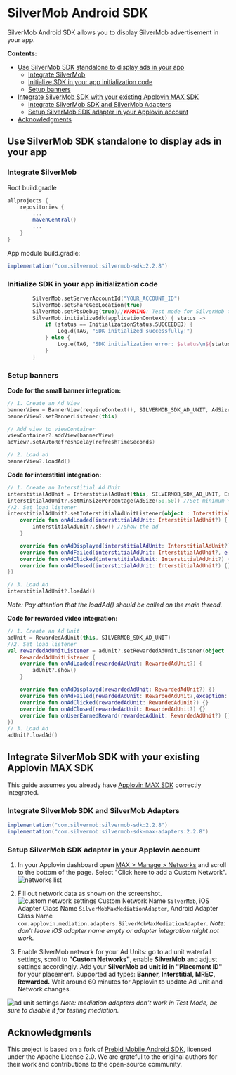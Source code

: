 # SilverMob Android SDK

SilverMob Android SDK allows you to display SilverMob advertisement in your app.

**Contents:**
- [Use SilverMob SDK standalone to display ads in your app](#use-silvermob-sdk-standalone-to-display-ads-in-your-app)
  * [Integrate SilverMob](#integrate-silvermob)
  * [Initialize SDK in your app initialization code](#initialize-sdk-in-your-app-initialization-code)
  * [Setup banners](#setup-banners)
- [Integrate SilverMob SDK with your existing Applovin MAX SDK](#integrate-silvermob-sdk-with-your-existing-applovin-max-sdk)
  * [Integrate SilverMob SDK and SilverMob Adapters](#integrate-silvermob-sdk-and-silvermob-adapters)
  * [Setup SilverMob SDK adapter in your Applovin account](#setup-silvermob-sdk-adapter-in-your-applovin-account)
- [Acknowledgments](#acknowledgments)

## Use SilverMob SDK standalone to display ads in your app
### Integrate SilverMob
Root build.gradle
```groovy
allprojects {
    repositories {
        ...
        mavenCentral()
        ...
    }
}
```
App module build.gradle:
```groovy
implementation("com.silvermob:silvermob-sdk:2.2.8")
```
### Initialize SDK in your app initialization code
```kotlin
        SilverMob.setServerAccountId("YOUR_ACCOUNT_ID")
        SilverMob.setShareGeoLocation(true)
        SilverMob.setPbsDebug(true)//WARNING: Test mode for SilverMob test banners, disable in production
        SilverMob.initializeSdk(applicationContext) { status ->
            if (status == InitializationStatus.SUCCEEDED) {
                Log.d(TAG, "SDK initialized successfully!")
            } else {
                Log.e(TAG, "SDK initialization error: $status\n${status.description}")
            }
        }
```
### Setup banners
**Code for the small banner integration:**
```kotlin
// 1. Create an Ad View
bannerView = BannerView(requireContext(), SILVERMOB_SDK_AD_UNIT, AdSize(WIDTH, HEIGHT))
bannerView?.setBannerListener(this)

// Add view to viewContainer
viewContainer?.addView(bannerView)
adView?.setAutoRefreshDelay(refreshTimeSeconds)

// 2. Load ad
bannerView?.loadAd()
```
**Code for interstitial integration:**
```kotlin
// 1. Create an Interstitial Ad Unit
interstitialAdUnit = InterstitialAdUnit(this, SILVERMOB_SDK_AD_UNIT, EnumSet.of(AdUnitFormat.BANNER,AdUnitFormat.VIDEO))
interstitialAdUnit?.setMinSizePercentage(AdSize(50,50)) //Set minimum % of screen ad should occupy
//2. Set load listener 
interstitialAdUnit?.setInterstitialAdUnitListener(object : InterstitialAdUnitListener {
    override fun onAdLoaded(interstitialAdUnit: InterstitialAdUnit?) {
        interstitialAdUnit?.show() //Show the ad
    }

    override fun onAdDisplayed(interstitialAdUnit: InterstitialAdUnit?) {}
    override fun onAdFailed(interstitialAdUnit: InterstitialAdUnit?, e: AdException?) {}
    override fun onAdClicked(interstitialAdUnit: InterstitialAdUnit?) {}
    override fun onAdClosed(interstitialAdUnit: InterstitialAdUnit?) {}
})

// 3. Load Ad
interstitialAdUnit?.loadAd()
```
_Note: Pay attention that the loadAd() should be called on the main thread._

**Code for rewarded video integration:**
```kotlin
// 1. Create an Ad Unit
adUnit = RewardedAdUnit(this, SILVERMOB_SDK_AD_UNIT)
//2. Set load listener 
val rewardedAdUnitListener = adUnit?.setRewardedAdUnitListener(object :
    RewardedAdUnitListener {
    override fun onAdLoaded(rewardedAdUnit: RewardedAdUnit?) {
        adUnit?.show()
    }

    override fun onAdDisplayed(rewardedAdUnit: RewardedAdUnit?) {}
    override fun onAdFailed(rewardedAdUnit: RewardedAdUnit?,exception: AdException?) {}
    override fun onAdClicked(rewardedAdUnit: RewardedAdUnit?) {}
    override fun onAdClosed(rewardedAdUnit: RewardedAdUnit?) {}
    override fun onUserEarnedReward(rewardedAdUnit: RewardedAdUnit?) {}
})
// 3. Load Ad
adUnit?.loadAd()
```


## Integrate SilverMob SDK with your existing Applovin MAX SDK
This guide assumes you already have [Applovin MAX SDK](https://dash.applovin.com/documentation/mediation/android/getting-started/integration) correctly integrated. 

### Integrate SilverMob SDK and SilverMob Adapters

```groovy
implementation("com.silvermob:silvermob-sdk:2.2.8")
implementation("com.silvermob:silvermob-sdk-max-adapters:2.2.8")
```

### Setup SilverMob SDK adapter in your Applovin account

1. In your Applovin dashboard open [MAX > Manage > Networks](https://dash.applovin.com/o/mediation/networks/) and scroll to the bottom of the page. 
Select "Click here to add a Custom Network".
![networks list](https://files.silvermob.com/img/2024-02-02_14-37-57.png)


2. Fill out network data as shown on the screenshot.
![custom network settings](https://files.silvermob.com/img/2024-02-02_14-38-35.png)
Custom Network Name `SilverMob`, iOS Adapter Class Name `SilverMobMaxMediationAdapter`, Android Adapter Class Name `com.applovin.mediation.adapters.SilverMobMaxMediationAdapter`.
*Note: don't leave iOS adapter name empty or adapter integration might not work.*


3. Enable SilverMob network for your Ad Units: go to ad unit waterfall settings, scroll to **"Custom Networks"**, enable **SilverMob** and adjust settings accordingly.
Add your **SilverMob ad unit id in "Placement ID"** for your placement. Supported ad types: **Banner, Interstitial, MREC, Rewarded.** Wait around 60 minutes for Applovin to update Ad Unit and Network changes.

![ad unit settings](https://files.silvermob.com/img/2024-02-02_14-39-29-2.png)
*Note: mediation adapters don't work in Test Mode, be sure to disable it for testing mediation.*
## Acknowledgments

This project is based on a fork of [Prebid Mobile Android SDK](https://github.com/prebid/prebid-mobile-android), licensed under the Apache License 2.0. We are grateful to the original authors for their work and contributions to the open-source community.